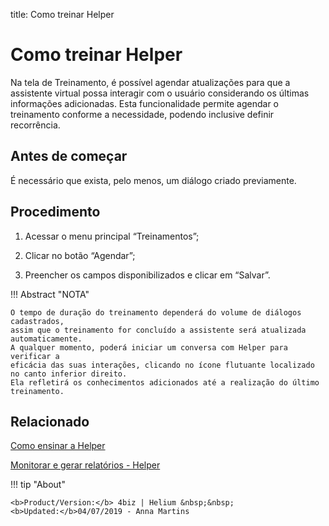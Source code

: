 title: Como treinar Helper
# Como treinar Helper

Na tela de Treinamento, é possível agendar atualizações para que a assistente virtual possa interagir 
com o usuário considerando os últimas informações adicionadas. Esta funcionalidade permite agendar o 
treinamento conforme a necessidade, podendo inclusive definir recorrência.

Antes de começar
--------------

É necessário que exista, pelo menos, um diálogo criado previamente.

Procedimento
-----------

1. Acessar o menu principal “Treinamentos”;

2. Clicar no botão “Agendar”;

3. Preencher os campos disponibilizados e clicar em “Salvar”.


!!! Abstract "NOTA"
    
    O tempo de duração do treinamento dependerá do volume de diálogos cadastrados, 
    assim que o treinamento for concluído a assistente será atualizada automaticamente.
    A qualquer momento, poderá iniciar um conversa com Helper para verificar a 
    eficácia das suas interações, clicando no ícone flutuante localizado no canto inferior direito.
    Ela refletirá os conhecimentos adicionados até a realização do último treinamento.
   
Relacionado
-----------

[Como ensinar a Helper](/pt-br/Helper/use/teach-Helper.html)

[Monitorar e gerar relatórios - Helper](/pt-br/Helper/use/monitoring-Helper.html)

!!! tip "About"

    <b>Product/Version:</b> 4biz | Helium &nbsp;&nbsp;
    <b>Updated:</b>04/07/2019 - Anna Martins
